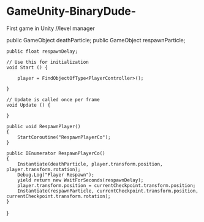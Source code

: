 # GameUnity-BinaryDude-
First game in Unity
//level manager


 public GameObject deathParticle;
    public GameObject respawnParticle;

    public float respawnDelay;

    // Use this for initialization
    void Start () {

        player = FindObjectOfType<PlayerController>();
	
	}
	
	// Update is called once per frame
	void Update () {
	
	}

    public void RespawnPlayer()
    {
        StartCoroutine("RespawnPlayerCo");
    }

    public IEnumerator RespawnPlayerCo()
    {
        Instantiate(deathParticle, player.transform.position, player.transform.rotation);
        Debug.Log("Player Respawn");
        yield return new WaitForSeconds(respawnDelay);
        player.transform.position = currentCheckpoint.transform.position;
        Instantiate(respawnParticle, currentCheckpoint.transform.position, currentCheckpoint.transform.rotation);
    }
}
